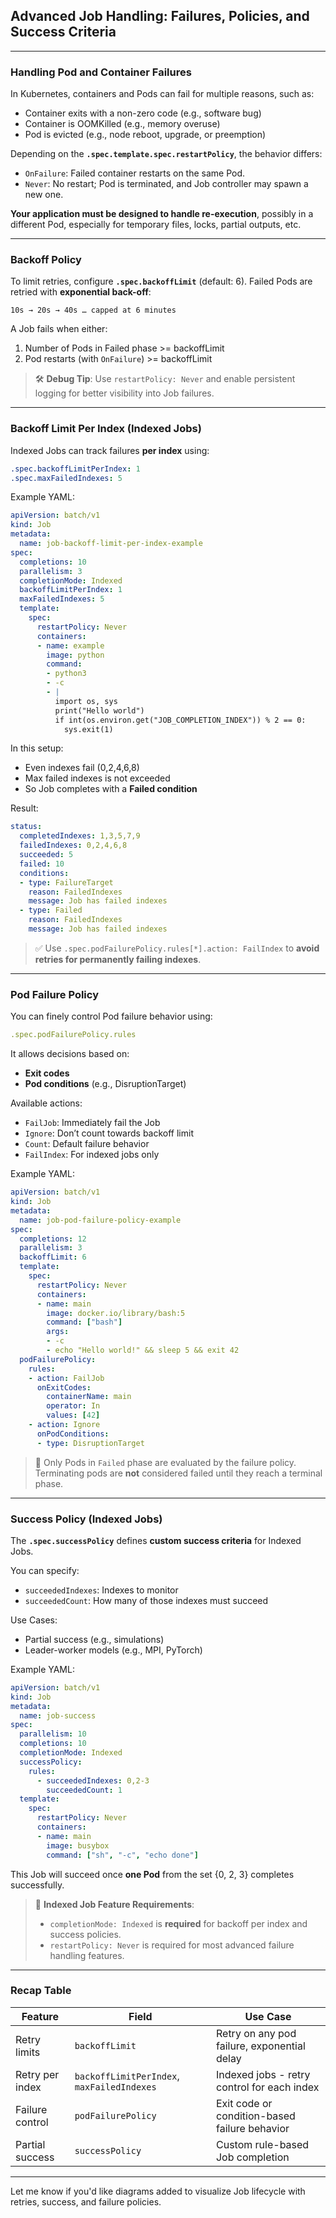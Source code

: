 ## Advanced Job Handling: Failures, Policies, and Success Criteria

---

### Handling Pod and Container Failures

In Kubernetes, containers and Pods can fail for multiple reasons, such as:

- Container exits with a non-zero code (e.g., software bug)
- Container is OOMKilled (e.g., memory overuse)
- Pod is evicted (e.g., node reboot, upgrade, or preemption)

Depending on the **`.spec.template.spec.restartPolicy`**, the behavior differs:

- `OnFailure`: Failed container restarts on the same Pod.
- `Never`: No restart; Pod is terminated, and Job controller may spawn a new one.

**Your application must be designed to handle re-execution**, possibly in a different Pod, especially for temporary files, locks, partial outputs, etc.

---

### Backoff Policy

To limit retries, configure **`.spec.backoffLimit`** (default: 6). Failed Pods are retried with **exponential back-off**:

```
10s → 20s → 40s … capped at 6 minutes
```

A Job fails when either:
1. Number of Pods in Failed phase >= backoffLimit
2. Pod restarts (with `OnFailure`) >= backoffLimit

> 🛠️ **Debug Tip**: Use `restartPolicy: Never` and enable persistent logging for better visibility into Job failures.

---

### Backoff Limit Per Index (Indexed Jobs)

Indexed Jobs can track failures **per index** using:

```yaml
.spec.backoffLimitPerIndex: 1
.spec.maxFailedIndexes: 5
```

Example YAML:
```yaml
apiVersion: batch/v1
kind: Job
metadata:
  name: job-backoff-limit-per-index-example
spec:
  completions: 10
  parallelism: 3
  completionMode: Indexed
  backoffLimitPerIndex: 1
  maxFailedIndexes: 5
  template:
    spec:
      restartPolicy: Never
      containers:
      - name: example
        image: python
        command:
        - python3
        - -c
        - |
          import os, sys
          print("Hello world")
          if int(os.environ.get("JOB_COMPLETION_INDEX")) % 2 == 0:
            sys.exit(1)
```

In this setup:
- Even indexes fail (0,2,4,6,8)
- Max failed indexes is not exceeded
- So Job completes with a **Failed condition**

Result:
```yaml
status:
  completedIndexes: 1,3,5,7,9
  failedIndexes: 0,2,4,6,8
  succeeded: 5
  failed: 10
  conditions:
  - type: FailureTarget
    reason: FailedIndexes
    message: Job has failed indexes
  - type: Failed
    reason: FailedIndexes
    message: Job has failed indexes
```

> ✅ Use `.spec.podFailurePolicy.rules[*].action: FailIndex` to **avoid retries for permanently failing indexes**.

---

### Pod Failure Policy

You can finely control Pod failure behavior using:

```yaml
.spec.podFailurePolicy.rules
```

It allows decisions based on:
- **Exit codes**
- **Pod conditions** (e.g., DisruptionTarget)

Available actions:
- `FailJob`: Immediately fail the Job
- `Ignore`: Don’t count towards backoff limit
- `Count`: Default failure behavior
- `FailIndex`: For indexed jobs only

Example YAML:
```yaml
apiVersion: batch/v1
kind: Job
metadata:
  name: job-pod-failure-policy-example
spec:
  completions: 12
  parallelism: 3
  backoffLimit: 6
  template:
    spec:
      restartPolicy: Never
      containers:
      - name: main
        image: docker.io/library/bash:5
        command: ["bash"]
        args:
        - -c
        - echo "Hello world!" && sleep 5 && exit 42
  podFailurePolicy:
    rules:
    - action: FailJob
      onExitCodes:
        containerName: main
        operator: In
        values: [42]
    - action: Ignore
      onPodConditions:
      - type: DisruptionTarget
```

> 🚨 Only Pods in `Failed` phase are evaluated by the failure policy.
> Terminating pods are **not** considered failed until they reach a terminal phase.

---

### Success Policy (Indexed Jobs)

The **`.spec.successPolicy`** defines **custom success criteria** for Indexed Jobs.

You can specify:
- `succeededIndexes`: Indexes to monitor
- `succeededCount`: How many of those indexes must succeed

Use Cases:
- Partial success (e.g., simulations)
- Leader-worker models (e.g., MPI, PyTorch)

Example YAML:
```yaml
apiVersion: batch/v1
kind: Job
metadata:
  name: job-success
spec:
  parallelism: 10
  completions: 10
  completionMode: Indexed
  successPolicy:
    rules:
      - succeededIndexes: 0,2-3
        succeededCount: 1
  template:
    spec:
      restartPolicy: Never
      containers:
      - name: main
        image: busybox
        command: ["sh", "-c", "echo done"]
```

This Job will succeed once **one Pod** from the set {0, 2, 3} completes successfully.

> 🧠 **Indexed Job Feature Requirements**:
> - `completionMode: Indexed` is **required** for backoff per index and success policies.
> - `restartPolicy: Never` is required for most advanced failure handling features.

---

### Recap Table
| Feature | Field | Use Case |
|--------|-------|----------|
| Retry limits | `backoffLimit` | Retry on any pod failure, exponential delay |
| Retry per index | `backoffLimitPerIndex`, `maxFailedIndexes` | Indexed jobs - retry control for each index |
| Failure control | `podFailurePolicy` | Exit code or condition-based failure behavior |
| Partial success | `successPolicy` | Custom rule-based Job completion |

---

Let me know if you'd like diagrams added to visualize Job lifecycle with retries, success, and failure policies.


